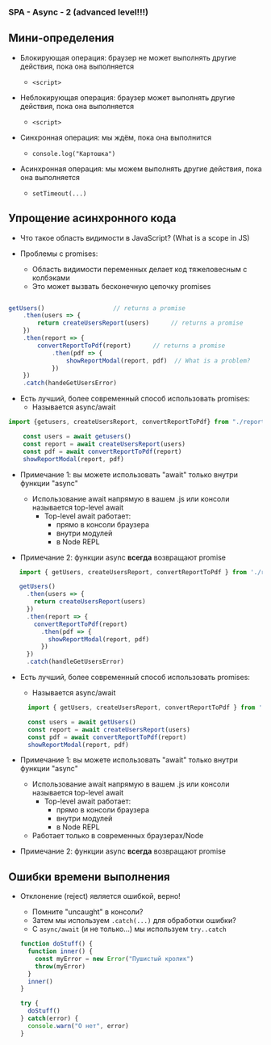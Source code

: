 ### SPA - Async - 2 (advanced level!!!)

## Мини-определения

- Блокирующая операция: браузер не может выполнять другие действия, пока она выполняется
  - `<script>`
- Неблокирующая операция: браузер может выполнять другие действия, пока она выполняется
  - `<script>`

- Синхронная операция: мы ждём, пока она выполнится
  - `console.log("Картошка")`
- Асинхронная операция: мы можем выполнять другие действия, пока она выполняется
  - `setTimeout(...)`

## Упрощение асинхронного кода

- Что такое область видимости в JavaScript? (What is a scope in JS)

- Проблемы с promises:
  - Область видимости переменных делает код тяжеловесным с колбэками
  - Это может вызвать бесконечную цепочку promises

```js

getUsers() 					 // returns a promise
	.then(users => {
		return createUsersReport(users)		 // returns a promise
	})
	.then(report => {
		convertReportToPdf(report)		// returns a promise
			.then(pdf => {
				showReportModal(report, pdf)  // What is a problem?
			})
	})
	.catch(handeGetUsersError)

```

- Есть лучший, более современный способ использовать promises:
	- Называется async/await

```js
import {getusers, createUsersReport, convertReportToPdf} from "./report.js"

	const users = await getusers()
	const report = await createUsersReport(users)
	const pdf = await convertReportToPdf(report)
	showReportModal(report, pdf)

```

- Примечание 1: вы можете использовать "await" только внутри функции "async"
  - Использование await напрямую в вашем .js или консоли называется top-level await
    - Top-level await работает:
      - прямо в консоли браузера
      - внутри модулей
      - в Node REPL

- Примечание 2: функции async **всегда** возвращают promise

















  
 ```js
    import { getUsers, createUsersReport, convertReportToPdf } from './reportz.js'

    getUsers()
      .then(users => {
        return createUsersReport(users)
      })
      .then(report => {
        convertReportToPdf(report)
          .then(pdf => {
            showReportModal(report, pdf)
          })
      })
      .catch(handleGetUsersError)
  ```

- Есть лучший, более современный способ использовать promises:
  - Называется async/await

  ```js
    import { getUsers, createUsersReport, convertReportToPdf } from './reportz.js'

    const users = await getUsers()
    const report = await createUsersReport(users)
    const pdf = await convertReportToPdf(report)
    showReportModal(report, pdf)
  ```

- Примечание 1: вы можете использовать "await" только внутри функции "async"
  - Использование await напрямую в вашем .js или консоли называется top-level await
    - Top-level await работает:
      - прямо в консоли браузера
      - внутри модулей
      - в Node REPL
  - Работает только в современных браузерах/Node

- Примечание 2: функции async **всегда** возвращают promise

## Ошибки времени выполнения

- Отклонение (reject) является ошибкой, верно!
  - Помните "uncaught" в консоли?
  - Затем мы используем `.catch(...)` для обработки ошибки?
  - С `async/await` (и не только...) мы используем `try..catch`

  ```js
  function doStuff() {
    function inner() {
      const myError = new Error("Пушистый кролик")
      throw(myError)
    }
    inner()
  }

  try {
    doStuff()
  } catch(error) {
    console.warn("О нет", error)
  }
  ```